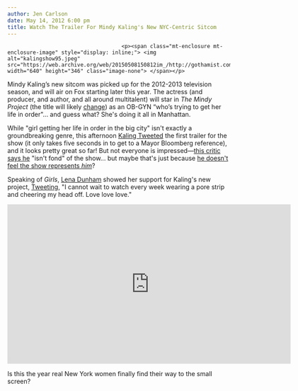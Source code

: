 ```yaml
---
author: Jen Carlson
date: May 14, 2012 6:00 pm
title: Watch The Trailer For Mindy Kaling's New NYC-Centric Sitcom
---
```


	
										<p><span class="mt-enclosure mt-enclosure-image" style="display: inline;"> <img alt="kalingshow95.jpeg" src="https://web.archive.org/web/20150508150812im_/http://gothamist.com/attachments/arts_jen/kalingshow95.jpeg" width="640" height="346" class="image-none"> </span></p>

<p>Mindy Kaling&#x2019;s new sitcom was picked up for the 2012-2013 television season, and will air on Fox starting later this year. The actress (and producer, and author, and all around multitalent) will star in <em>The Mindy Project</em> (the title will likely <a href="https://web.archive.org/web/20150508150812/http://insidetv.ew.com/2012/05/11/fox-mindy-kaling-title/">change</a>) as an OB-GYN &#x201C;who&#x2019;s trying to get her life in order&quot;... and guess what? She&apos;s doing it all in Manhattan. </p>

<p>While &quot;girl getting her life in order in the big city&quot; isn&apos;t exactly a groundbreaking genre, this afternoon <a href="https://web.archive.org/web/20150508150812/https://twitter.com/#!/mindykaling/status/202141871710015488">Kaling Tweeted</a> the first trailer for the show (it only takes five seconds in to get to a Mayor Bloomberg reference), and it looks pretty great so far! But not everyone is impressed&#x2014;<a href="https://web.archive.org/web/20150508150812/https://twitter.com/#!/marcberman/status/202138049038131200">this critic says he</a> &quot;isn&apos;t fond&quot; of the show... but maybe that&apos;s just because <a href="https://web.archive.org/web/20150508150812/http://jezebel.com/5903382/why-we-need-to-keep-talking-about-the-white-girls-on-girls">he doesn&apos;t feel the show represents <em>him</em></a>?</p>

<p>Speaking of <em>Girls</em>, <a href="https://web.archive.org/web/20150508150812/http://gothamist.com/tags/lenadunham">Lena Dunham</a> showed her support for Kaling&apos;s new project, <a href="https://web.archive.org/web/20150508150812/https://twitter.com/#!/lenadunham/statuses/200450783861415937">Tweeting</a>, &quot;I cannot wait to watch every week wearing a pore strip and cheering my head off. Love love love.&quot;</p>

<p><iframe width="640" height="360" src="https://web.archive.org/web/20150508150812if_/http://www.youtube.com/embed/BbxYId7KsL4" frameborder="0" allowfullscreen></iframe></p>

<p>Is this the year real New York women finally find their way to the small screen?<br>
</p>					
										
									
				